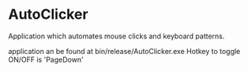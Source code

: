 # AutoClicker
Application which automates mouse clicks and keyboard patterns.

application an be found at bin/release/AutoClicker.exe
Hotkey to toggle ON/OFF is 'PageDown'
